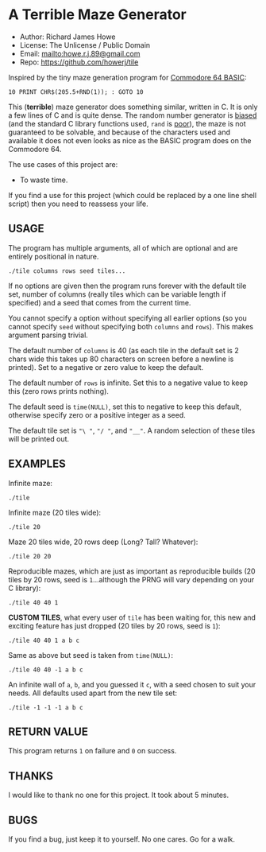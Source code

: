 # A Terrible Maze Generator

* Author: Richard James Howe
* License: The Unlicense / Public Domain
* Email: <mailto:howe.r.j.89@gmail.com>
* Repo: <https://github.com/howerj/tile>

Inspired by the tiny maze generation program for [Commodore 64 BASIC](https://en.wikipedia.org/wiki/Maze_generation_algorithm#Simple_algorithms):

	10 PRINT CHR$(205.5+RND(1)); : GOTO 10

This (**terrible**) maze generator does something similar, written in C. It is
only a few lines of C and is quite dense. The random number generator is
[biased](https://stackoverflow.com/questions/10984974/) (and the standard C
library functions used, `rand` is
[poor](https://stackoverflow.com/questions/52869166)), the maze is not
guaranteed to be solvable, and because of the characters used and available
it does not even looks as nice as the BASIC program does on the Commodore 64.

The use cases of this project are:

* To waste time.

If you find a use for this project (which could be replaced by a one
line shell script) then you need to reassess your life.

## USAGE

The program has multiple arguments, all of which are optional and are
entirely positional in nature.

	./tile columns rows seed tiles...

If no options are given then the program runs forever with the default
tile set, number of columns (really tiles which can be variable length
if specified) and a seed that comes from the current time.

You cannot specify a option without specifying all earlier options (so you
cannot specify `seed` without specifying both `columns` and `rows`). This makes
argument parsing trivial.

The default number of `columns` is 40 (as each tile in the default set is
2 chars wide this takes up 80 characters on screen before a newline is
printed). Set to a negative or zero value to keep the default.

The default number of `rows` is infinite. Set this to a negative value
to keep this (zero rows prints nothing).

The default seed is `time(NULL)`, set this to negative to keep this
default, otherwise specify zero or a positive integer as a seed.

The default tile set is `"\ "`, `"/ "`, and `"__"`. A random selection
of these tiles will be printed out.

## EXAMPLES

Infinite maze:

	./tile

Infinite maze (20 tiles wide):

	./tile 20

Maze 20 tiles wide, 20 rows deep (Long? Tall? Whatever):

	./tile 20 20

Reproducible mazes, which are just as important as reproducible
builds (20 tiles by 20 rows, seed is `1`...although the PRNG will
vary depending on your C library):

	./tile 40 40 1

**CUSTOM TILES**, what every user of `tile` has been waiting for, this new and
exciting feature has just dropped (20 tiles by 20 rows, seed is `1`):

	./tile 40 40 1 a b c

Same as above but seed is taken from `time(NULL)`:

	./tile 40 40 -1 a b c

An infinite wall of `a`, `b`, and you guessed it `c`, with a seed
chosen to suit your needs. All defaults used apart from the new
tile set:

	./tile -1 -1 -1 a b c


## RETURN VALUE

This program returns `1` on failure and `0` on success.

## THANKS

I would like to thank no one for this project. It took about 5 minutes.

## BUGS

If you find a bug, just keep it to yourself. No one cares. Go for a walk.

